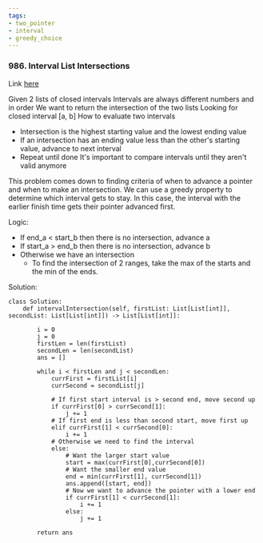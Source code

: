 ```yaml
---
tags:
- two_pointer
- interval
- greedy_choice
---
```


### 986. Interval List Intersections
Link [here](https://leetcode.com/problems/interval-list-intersections/)
  
Given 2 lists of closed intervals
Intervals are always different numbers and in order
We want to return the intersection of the two lists
Looking for closed interval [a, b]
How to evaluate two intervals
- Intersection is the highest starting value and the lowest ending value
- If an intersection has an ending value less than the other's starting value, advance to next interval
- Repeat until done
It's important to compare intervals until they aren't valid anymore

This problem comes down to finding criteria of when to advance a pointer and when to make an intersection. We can use a greedy property to determine which interval gets to stay. In this case, the interval with the earlier finish time gets their pointer advanced first. 

Logic:
 - If end_a < start_b then there is no intersection, advance a
 - If start_a > end_b then there is no intersection, advance b
 - Otherwise we have an intersection
   - To find the intersection of 2 ranges, take the max of the starts and the min of the ends.
  
Solution:
```
class Solution:
    def intervalIntersection(self, firstList: List[List[int]], secondList: List[List[int]]) -> List[List[int]]:
        
        i = 0
        j = 0
        firstLen = len(firstList)
        secondLen = len(secondList)
        ans = []
        
        while i < firstLen and j < secondLen:
            currFirst = firstList[i]
            currSecond = secondList[j]
            
            # If first start interval is > second end, move second up
            if currFirst[0] > currSecond[1]:
                j += 1
            # If first end is less than second start, move first up
            elif currFirst[1] < currSecond[0]:
                i += 1
            # Otherwise we need to find the interval
            else:
                # Want the larger start value
                start = max(currFirst[0],currSecond[0])
                # Want the smaller end value
                end = min(currFirst[1], currSecond[1])
                ans.append([start, end])
                # Now we want to advance the pointer with a lower end 
                if currFirst[1] < currSecond[1]:
                    i += 1
                else:
                    j += 1
        
        return ans
```
